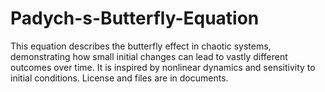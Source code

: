 # Padych-s-Butterfly-Equation
This equation describes the butterfly effect in chaotic systems, demonstrating how small initial changes can lead to vastly different outcomes over time. It is inspired by nonlinear dynamics and sensitivity to initial conditions.
License and files are in  documents.
